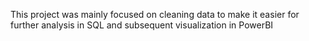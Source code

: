 This project was mainly focused on cleaning data to make it easier for further analysis in SQL and subsequent visualization in PowerBI
